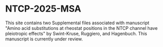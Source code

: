 # NTCP-2025-MSA
This site contains two Supplemental files associated with manuscript "Amino acid substitutions at rheostat positions in the NTCP channel have pleiotropic effects" by Swint-Kruse, Ruggiero, and Hagenbuch.  This manuscript is currently under review.
